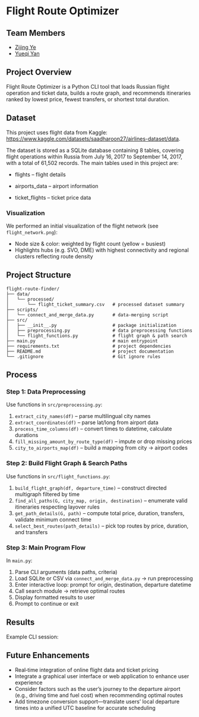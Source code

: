 # Flight Route Optimizer
## Team Members
- [Zijing Ye](https://github.com/Yeahzz929)   
- [Yueqi Yan](https://github.com/YueqiYan307)   
## Project Overview
Flight Route Optimizer is a Python CLI tool that loads Russian flight operation and ticket data, builds a route graph, and recommends itineraries ranked by lowest price, fewest transfers, or shortest total duration. 
## Dataset
This project uses flight data from Kaggle: https://www.kaggle.com/datasets/saadharoon27/airlines-dataset/data. 

The dataset is stored as a SQLite database containing 8 tables, covering flight operations within Russia from July 16, 2017 to September 14, 2017, with a total of 61,502 records. The main tables used in this project are:

- flights – flight details

- airports_data – airport information

- ticket_flights – ticket price data
### Visualization
We performed an initial visualization of the flight network (see `flight_network.png`):  
- Node size & color: weighted by flight count (yellow = busiest)   
- Highlights hubs (e.g. SVO, DME) with highest connectivity and regional clusters reflecting route density

## Project Structure

```text
flight-route-finder/
├── data/
│   └── processed/
│       └── flight_ticket_summary.csv   # processed dataset summary
├── scripts/
│   └── connect_and_merge_data.py       # data‑merging script
├── src/
│   ├── __init__.py                     # package initialization
│   ├── preprocessing.py                # data preprocessing functions
│   └── flight_functions.py             # flight graph & path search
├── main.py                             # main entrypoint
├── requirements.txt                    # project dependencies
├── README.md                           # project documentation
└── .gitignore                          # Git ignore rules
```

## Process

### Step 1: Data Preprocessing
Use functions in `src/preprocessing.py`:  
1. `extract_city_names(df)` – parse multilingual city names  
2. `extract_coordinates(df)` – parse lat/long from airport data  
3. `process_time_columns(df)` – convert times to datetime, calculate durations  
4. `fill_missing_amount_by_route_type(df)` – impute or drop missing prices  
5. `city_to_airports_map(df)` – build a mapping from city → airport codes  

### Step 2: Build Flight Graph & Search Paths
Use functions in `src/flight_functions.py`:  
1. `build_flight_graph(df, departure_time)` – construct directed multigraph filtered by time  
2. `find_all_paths(G, city_map, origin, destination)` – enumerate valid itineraries respecting layover rules  
3. `get_path_details(G, path)` – compute total price, duration, transfers, validate minimum connect time  
4. `select_best_routes(path_details)` – pick top routes by price, duration, and transfers  

### Step 3: Main Program Flow
In `main.py`:  
1. Parse CLI arguments (data paths, criteria)  
2. Load SQLite or CSV via `connect_and_merge_data.py` → run preprocessing  
3. Enter interactive loop: prompt for origin, destination, departure datetime  
4. Call search module → retrieve optimal routes  
5. Display formatted results to user  
6. Prompt to continue or exit  

## Results
Example CLI session:


## Future Enhancements
- Real‑time integration of online flight data and ticket pricing    
- Integrate a graphical user interface or web application to enhance user experience  
- Consider factors such as the user’s journey to the departure airport (e.g., driving time and fuel cost) when recommending optimal routes
- Add timezone conversion support—translate users’ local departure times into a unified UTC baseline for accurate scheduling    
  
